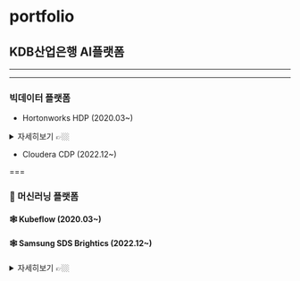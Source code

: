 # portfolio


## KDB산업은행 AI플랫폼

*****

***

### 빅데이터 플랫폼

* Hortonworks HDP (2020.03~)

<details>
    <summary>자세히보기 👉🏼</summary>

```java
import java.io.*;

/**
 *
 */
public Sample {

    public static void main(String[] args) {

    }
}
```
</details>

* Cloudera CDP (2022.12~)

===

### 🤖 머신러닝 플랫폼

#### 🕸️ Kubeflow (2020.03~)

#### 🕸️ Samsung SDS Brightics (2022.12~)

<details>
    <summary>자세히보기 👉🏼</summary>

```java
import java.io.*;

/**
 *
 */
public Sample {

    public static void main(String[] args) {

    }
}
```
</details>
